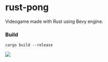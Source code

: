 # rust-pong
Videogame made with Rust using Bevy engine.

### Build
`cargo build --release`

![](https://media.discordapp.net/attachments/897595033958629387/986639465617436683/unknown.png)

